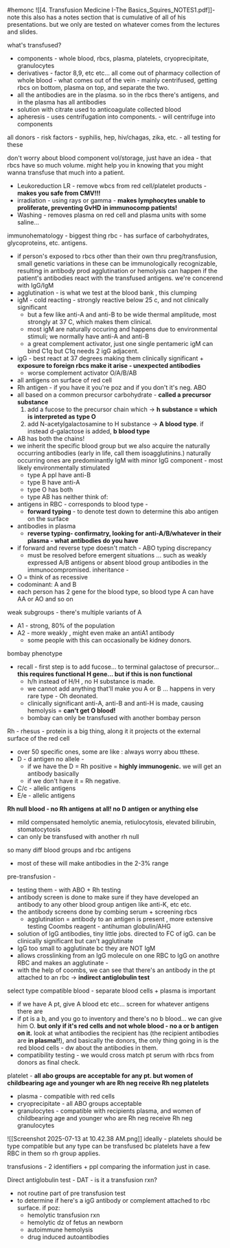 #hemonc 
![[4. Transfusion Medicine I-The Basics_Squires_NOTES1.pdf]]- note this also has a notes section that is cumulative of all of his presentations. 
but we only are tested on whatever comes from the lectures and slides. 

what's transfused? 
- components - whole blood, rbcs, plasma, platelets, cryoprecipitate, granulocytes
- derivatives - factor 8,9, etc etc... all come out of pharmacy 
collection of whole blood - what comes out of the vein - mainly centrifused, getting rbcs on bottom, plasma on top, and separate the two. 
- all the antibodies are in the plasma. so in the rbcs there's antigens, and in the plasma has all antibodies 
- solution with citrate used to anticoagulate collected blood 
- apheresis - uses centrifugation into components. - will centrifuge into components 

all donors - risk factors - syphilis, hep, hiv/chagas, zika, etc. - all testing for these 

don't worry about blood component vol/storage, just have an idea - that rbcs have so much volume. might help you in knowing that you might wanna transfuse that much into a patient. 
- Leukoreduction LR - remove wbcs from red cell/platelet products - **makes you safe from CMV!!!**
- irradiation - using rays or gamma - **makes lymphocytes unable to proliferate, preventing GvHD in immunocomp patients!**
- Washing - removes plasma on red cell and plasma units with some saline... 

immunohematology - biggest thing 
rbc - has surface of carbohydrates, glycoproteins, etc. antigens. 
- if person's exposed to rbcs other than their own thru preg/transfusion, small genetic variations in these can be immunologically recognizable, resulting in antibody prod 
agglutination or hemolysis can happen if the patient's antibodies react with the transfused antigens. 
we're concerend with IgG/IgM
- agglutination - is what we test at the blood bank , this clumping 
- igM - cold reacting - strongly reactive below 25 c, and not clinically significant 
	- but a few like anti-A and anti-B to be wide thermal amplitude, most strongly at 37 C, which makes them clinical. 
	- most igM are naturally occuring and happens due to environmental stimuli; we normally have anti-A and anti-B 
	- a great complement activator, just one single pentameric igM can bind C1q but C1q needs 2 igG adjacent. 
- igG - best react at 37 degrees making them clinically significant + **exposure to foreign rbcs make it arise - unexpected antibodies**
	- worse complement activator
O/A/B/AB
- all antigens on surface of red cell
- Rh antigen - if you have it you're poz and if you don't it's neg. 
ABO
- all based on a common precursor carbohydrate - **called a precursor substance**
	1. add a fucose to the precursor chain which -> **h substance = which is interpreted as type O**
	2. add N-acetylgalactosamine to H substance -> **A blood type**. if instead d-galactose is added, **b blood type**
- AB has both the chains!
- we inherit the specific blood group but we also acquire the naturally occurring antibodies (early in life, call them isoagglutinins.) naturally occurring ones are predominantly IgM with minor IgG component - most likely environmentally stimulated
	- type A ppl have anti-B
	- type  B have anti-A
	- type O has both 
	- type AB has neither
think of: 
- antigens in RBC - corresponds to blood type - 
	- **forward typing** - to denote test down to determine this abo antigen on the surface 
- antibodies in plasma 
	- **reverse typing- confirmatry, looking for anti-A/B/whatever in their plasma - what antibodies do you have**
- if forward and reverse type doesn't match - ABO typing discrepancy 
	- must be resolved before emergent situations ... such as weakly expressed A/B antigens or absent blood group antibodies in the immunocompromised. 
inheritance - 
- O = think of as recessive 
- codominant: A and B
- each person has 2 gene for the blood type, so blood type A can have AA or AO and so on 

weak subgroups - there's multiple variants of A
- A1 - strong, 80% of the population 
- A2 - more weakly , might even make an antiA1 antibody 
	- some people with this can occasionally be kidney donors. 

bombay phenotype 
- recall - first step is to add fucose... to terminal galactose of precursor... **this requires functional H gene... but if this is non functional**
	- h/h instead of H/H , no H substance is made. 
	- we cannot add anything that'll make you A or B ... happens in very rare type - Oh deonated. 
	- clinically significant anti-A, anti-B and anti-H is made, causing hemolysis = **can't get O blood!**
	- bombay can only be transfused with another bombay person 

Rh - rhesus - protein is a big thing, along it it projects ot the external surface of the red cell 
- over 50 specific ones, some are like : always worry abou tthese. 
- D - d antigen no allele - 
	- if we have the D = Rh positive = **highly immunogenic.** we will get an antibody basically 
	- if we don't have it = Rh negative. 
- C/c - allelic antigens
- E/e - allelic antigens 

**Rh null blood - no Rh antigens at all! no D antigen or anything else**
- mild compensated hemolytic anemia, retiulocytosis, elevated bilirubin, stomatocytosis 
- can only be transfused with another rh null 

so many diff blood groups and rbc antigens
- most of these will make antibodies in the 2-3% range

pre-transfusion - 
- testing them - with ABO + Rh testing
- antibody screen is done to make sure if they have developed an antibody to any other blood group antigen like anti-K, etc etc. 
- the antibody screens done by combing serum + screening rbcs
	- agglutination = antibody to an antigen is present , more extensive testing 
Coombs reagent - antihuman globulin/AHG
- solution of IgG antibodies, tiny little jobs. directed to FC of igG. can be clinically significant but can't agglutinate
- IgG too small to agglutinate bc they are NOT IgM 
- allows crosslinking from an IgG molecule on one RBC to IgG on anothre RBC and makes an agglutinate -
- with the help of coombs, we can see that there's an antibody in the pt attached to an rbc -> **indirect antiglobulin test**

select type compatible blood - separate blood cells + plasma is important 
- if we have A pt, give A blood etc etc... screen for whatever antigens there are
- if pt is a b, and you go to inventory and there's no b blood... we can give him O. **but only if it's red cells and not whole blood - no a or b antigen on it.**
look at what antibodies the recipient has (the recipient antibodies are **in plasma!!**), and basically the donors, the only thing going in is the red blood cells - dw about the antibodies in them. 
- compatibility testing - we would cross match pt serum with rbcs from donors as final check. 

platelet - **all abo groups are acceptable for any pt. but women of childbearing age and younger wh are Rh neg receive Rh neg platelets**
- plasma - compatible with red cells
- cryoprecipitate - all ABO groups acceptable 
- granulocytes - compatible with recipients plasma, and women of childbearing age and younger who are Rh neg receive Rh neg granulocytes

![[Screenshot 2025-07-13 at 10.42.38 AM.png]]
ideally - platelets should be type compatible but any type can be transfused bc platelets have a few RBC in them so rh group applies. 

transfusions - 2 identifiers + ppl comparing the information just in case. 

Direct antiglobulin test - DAT - is it a transfusion rxn? 
- not routine part of pre transfusion test
- to determine if here's a igG antibody or complement attached to rbc surface. if poz: 
	- hemolytic transfusion rxn
	- hemolytic dz of fetus an newborn 
	- autoimmune hemolysis 
	- drug induced autoantibodies 
